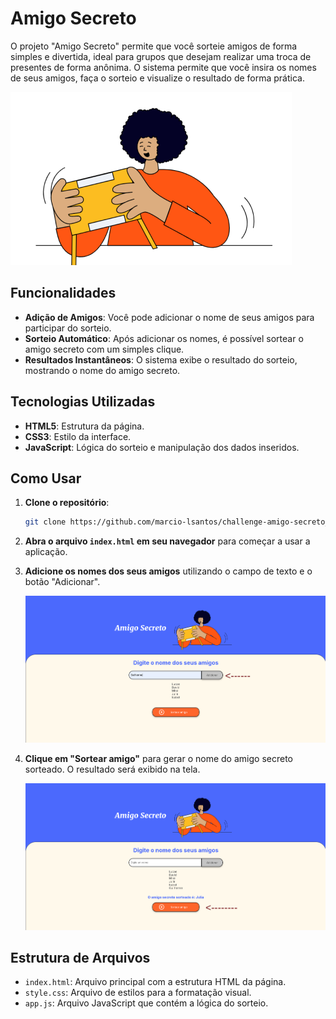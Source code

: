 # Amigo Secreto

O projeto "Amigo Secreto" permite que você sorteie amigos de forma simples e divertida, ideal para grupos que desejam realizar uma troca de presentes de forma anônima. O sistema permite que você insira os nomes de seus amigos, faça o sorteio e visualize o resultado de forma prática.

![Banner do Amigo Secreto](assets/amigo-secreto.png)

## Funcionalidades

- **Adição de Amigos**: Você pode adicionar o nome de seus amigos para participar do sorteio.
- **Sorteio Automático**: Após adicionar os nomes, é possível sortear o amigo secreto com um simples clique.
- **Resultados Instantâneos**: O sistema exibe o resultado do sorteio, mostrando o nome do amigo secreto.

## Tecnologias Utilizadas

- **HTML5**: Estrutura da página.
- **CSS3**: Estilo da interface.
- **JavaScript**: Lógica do sorteio e manipulação dos dados inseridos.

## Como Usar

1. **Clone o repositório**:
    ```bash
    git clone https://github.com/marcio-lsantos/challenge-amigo-secreto_pt-main.git
    ```

2. **Abra o arquivo `index.html` em seu navegador** para começar a usar a aplicação.

3. **Adicione os nomes dos seus amigos** utilizando o campo de texto e o botão "Adicionar". 

   ![alt text](image/image1.png)

4. **Clique em "Sortear amigo"** para gerar o nome do amigo secreto sorteado. O resultado será exibido na tela.

   ![alt text](image/image2.png)

## Estrutura de Arquivos

- `index.html`: Arquivo principal com a estrutura HTML da página.
- `style.css`: Arquivo de estilos para a formatação visual.
- `app.js`: Arquivo JavaScript que contém a lógica do sorteio.

